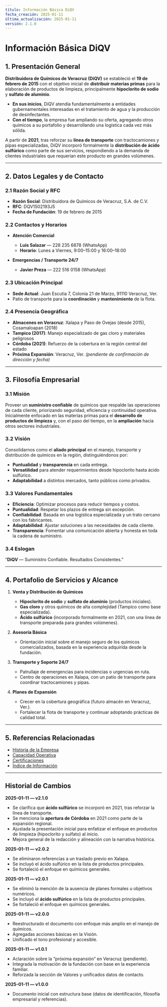 ```yaml
---
título: Información Básica DiQV
fecha_creación: 2025-01-11
última_actualización: 2025-01-11
versión: 2.1.0
---
```

# **Información Básica DiQV**

## 1. Presentación General

**Distribuidora de Químicos de Veracruz (DiQV)** se estableció el **19 de febrero de 2015** con el objetivo inicial de **distribuir materias primas** para la elaboración de productos de limpieza, principalmente **hipoclorito de sodio** y **sulfato de aluminio**.  
- **En sus inicios**, DiQV atendía fundamentalmente a entidades gubernamentales interesadas en el tratamiento de agua y la producción de desinfectantes.  
- **Con el tiempo**, la empresa fue ampliando su oferta, agregando otros químicos a su portafolio y desarrollando una logística cada vez más sólida.

A partir de **2021**, tras reforzar su **línea de transporte** con tractocamiones y pipas especializadas, DiQV incorporó formalmente la **distribución de ácido sulfúrico** como parte de sus servicios, respondiendo a la demanda de clientes industriales que requerían este producto en grandes volúmenes.

---

## 2. Datos Legales y de Contacto

### 2.1 Razón Social y RFC
- **Razón Social**: Distribuidora de Químicos de Veracruz, S.A. de C.V.  
- **RFC**: DQV1502193J5  
- **Fecha de Fundación**: 19 de febrero de 2015  

### 2.2 Contactos y Horarios

- **Atención Comercial**  
  - **Luis Salazar** — 228 235 6878 (WhatsApp)  
  - **Horario**: Lunes a Viernes, 9:00–15:00 y 16:00–18:00  

- **Emergencias / Transporte 24/7**  
  - **Javier Preza** — 222 516 0158 (WhatsApp)

### 2.3 Ubicación Principal
- **Sede Actual**: Juan Escutia 7, Colonia 21 de Marzo, 91110 Veracruz, Ver.  
- Patio de transporte para la **coordinación** y **mantenimiento** de la flota.

### 2.4 Presencia Geográfica
- **Almacenes en Veracruz**: Xalapa y Paso de Ovejas (desde 2015), Cosamaloapan (2018)  
- **Tampico (2017)**: Manejo especializado de gas cloro y materiales peligrosos  
- **Córdoba (2021)**: Refuerzo de la cobertura en la región central del estado  
- **Próxima Expansión**: Veracruz, Ver. *(pendiente de confirmación de dirección y fecha)*

---

## 3. Filosofía Empresarial

### 3.1 Misión
Proveer un **suministro confiable** de químicos que respalde las operaciones de cada cliente, priorizando seguridad, eficiencia y continuidad operativa. Inicialmente enfocado en las materias primas para el **desarrollo de productos de limpieza** y, con el paso del tiempo, en la **ampliación** hacia otros sectores industriales.

### 3.2 Visión
Consolidarnos como el **aliado principal** en el manejo, transporte y distribución de químicos en la región, distinguiéndonos por:
- **Puntualidad** y **transparencia** en cada entrega.  
- **Versatilidad** para atender requerimientos desde hipoclorito hasta ácido sulfúrico.  
- **Adaptabilidad** a distintos mercados, tanto públicos como privados.

### 3.3 Valores Fundamentales
- **Eficiencia**: Optimizar procesos para reducir tiempos y costos.  
- **Puntualidad**: Respetar los plazos de entrega sin excepción.  
- **Confiabilidad**: Basada en una logística especializada y un trato cercano con los fabricantes.  
- **Adaptabilidad**: Ajustar soluciones a las necesidades de cada cliente.  
- **Transparencia**: Fomentar una comunicación abierta y honesta en toda la cadena de suministro.

### 3.4 Eslogan
“**DiQV** — Suministro Confiable. Resultados Consistentes.”

---

## 4. Portafolio de Servicios y Alcance

1. **Venta y Distribución de Químicos**  
   - **Hipoclorito de sodio** y **sulfato de aluminio** (productos iniciales).  
   - **Gas cloro** y otros químicos de alta complejidad (Tampico como base especializada).  
   - **Ácido sulfúrico** (incorporado formalmente en 2021, con una línea de transporte preparada para grandes volúmenes).

2. **Asesoría Básica**  
   - Orientación inicial sobre el manejo seguro de los químicos comercializados, basada en la experiencia adquirida desde la fundación.

3. **Transporte y Soporte 24/7**  
   - Patrullaje de emergencias para incidencias o urgencias en ruta.  
   - Centro de operaciones en Xalapa, con un patio de transporte para coordinar tractocamiones y pipas.

4. **Planes de Expansión**  
   - Crecer en la cobertura geográfica (futuro almacén en Veracruz, Ver.).  
   - Fortalecer la flota de transporte y continuar adoptando prácticas de calidad total.

---

## 5. Referencias Relacionadas
- [Historia de la Empresa](historia_empresa.md)  
- [Capacidad Operativa](capacidad_operativa.md)  
- [Certificaciones](certificaciones.md)  
- [Índice de Información](indice_informacion.md)

---

## Historial de Cambios

**2025-01-11 — v2.1.0**  
- Se clarifica que **ácido sulfúrico** se incorporó en 2021, tras reforzar la línea de transporte.  
- Se menciona la **apertura de Córdoba** en 2021 como parte de la expansión regional.  
- Ajustada la presentación inicial para enfatizar el enfoque en productos de limpieza (hipoclorito y sulfato) al inicio.  
- Mejora general de la redacción y alineación con la narrativa histórica.

**2025-01-11 — v2.0.2**  
- Se eliminaron referencias a un traslado previo en Xalapa.  
- Se incluyó el ácido sulfúrico en la lista de productos principales.  
- Se fortaleció el enfoque en químicos generales.

**2025-01-11 — v2.0.1**  
- Se eliminó la mención de la ausencia de planes formales u objetivos numéricos.  
- Se incluyó el **ácido sulfúrico** en la lista de productos principales.  
- Se fortaleció el enfoque en químicos generales.

**2025-01-11 — v2.0.0**  
- Reestructurado el documento con enfoque más amplio en el manejo de químicos.  
- Agregadas acciones básicas en la Visión.  
- Unificado el tono profesional y accesible.

**2025-01-11 — v1.0.1**  
- Aclaración sobre la “próxima expansión” en Veracruz (pendiente).  
- Integrada la motivación de la fundación con base en la experiencia familiar.  
- Reforzada la sección de Valores y unificados datos de contacto.

**2025-01-11 — v1.0.0**  
- Documento inicial con estructura base (datos de identificación, filosofía empresarial y referencias).